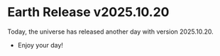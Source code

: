 # Earth Release v2025.10.20
Today, the universe has released another day with version 2025.10.20.
- Enjoy your day!
